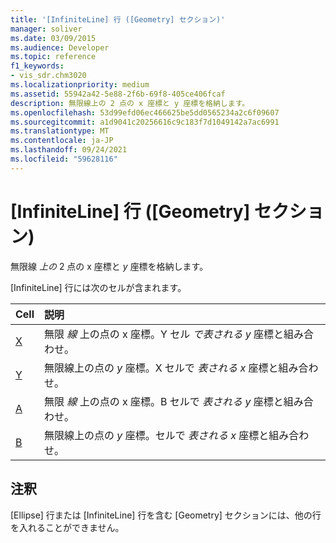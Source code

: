 ```yaml
---
title: '[InfiniteLine] 行 ([Geometry] セクション)'
manager: soliver
ms.date: 03/09/2015
ms.audience: Developer
ms.topic: reference
f1_keywords:
- vis_sdr.chm3020
ms.localizationpriority: medium
ms.assetid: 55942a42-5e88-2f6b-69f8-405ce406fcaf
description: 無限線上の 2 点の x 座標と y 座標を格納します。
ms.openlocfilehash: 53d99efd06ec466625be5dd0565234a2c6f09607
ms.sourcegitcommit: a1d9041c20256616c9c183f7d1049142a7ac6991
ms.translationtype: MT
ms.contentlocale: ja-JP
ms.lasthandoff: 09/24/2021
ms.locfileid: "59628116"
---
```

# <a name="infiniteline-row-geometry-section"></a>[InfiniteLine] 行 ([Geometry] セクション)

無限線  *上の*  2 点の x 座標と  *y*  座標を格納します。 
  
[InfiniteLine] 行には次のセルが含まれます。
  
|**Cell**|**説明**|
|:-----|:-----|
|[X](x-cell-geometry-section.md) <br/> |無限  *線*  上の点の x 座標。Y セル  *で表される y*  座標と組み合わせ。  <br/> |
|[Y](y-cell-geometry-section.md) <br/> |無限線上の点の  *y*  座標。X セルで  *表される x*  座標と組み合わせ。  <br/> |
|[A](a-cell-geometry-section.md) <br/> |無限  *線*  上の点の x 座標。B セルで  *表される y*  座標と組み合わせ。  <br/> |
|[B](b-cell-geometry-section.md) <br/> |無限線上の点の  *y*  座標。セルで  *表される x*  座標と組み合わせ。  <br/> |
   
## <a name="remarks"></a>注釈

[Ellipse] 行または [InfiniteLine] 行を含む [Geometry] セクションには、他の行を入れることができません。
  

